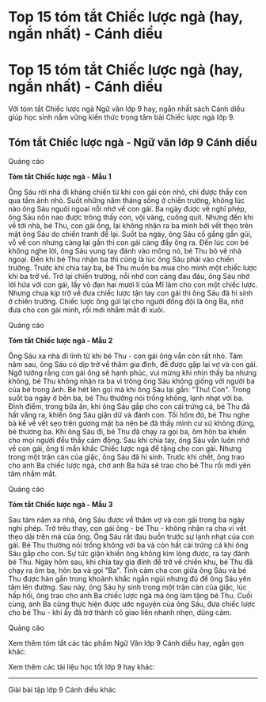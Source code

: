 # Top 15 tóm tắt Chiếc lược ngà (hay, ngắn nhất) - Cánh diều

# Top 15 tóm tắt Chiếc lược ngà (hay, ngắn nhất) - Cánh diều

Với tóm tắt Chiếc lược ngà Ngữ văn lớp 9 hay, ngắn nhất sách Cánh diều giúp học sinh nắm vững kiến thức trọng tâm bài Chiếc lược ngà lớp 9.

## Tóm tắt Chiếc lược ngà - Ngữ văn lớp 9 Cánh diều

Quảng cáo

**Tóm tắt Chiếc lược ngà - Mẫu 1**

Ông Sáu rời nhà đi kháng chiến từ khi con gái còn nhỏ, chỉ được thấy con qua tấm ảnh nhỏ. Suốt những năm tháng sống ở chiến trường, không lúc nào ông Sáu nguôi ngoai nỗi nhớ về con gái. Ba ngày được về nghỉ phép, ông Sáu nôn nao được trông thấy con, vội vàng, cuống quít. Nhưng đến khi về tới nhà, bé Thu, con gái ông, lại không nhận ra ba mình bởi vết thẹo trên mặt ông Sáu do chiến tranh để lại. Suốt ba ngày, ông Sáu cố gắng gần gũi, vỗ về con nhưng càng lại gần thì con gái càng đẩy ông ra. Đến lúc con bé không nghe lời, ông Sáu vung tay đánh vào mông nó, bé Thu bỏ về nhà ngoại. Đến khi bé Thu nhận ba thì cũng là lúc ông Sáu phải vào chiến trường. Trước khi chia tay ba, bé Thu muốn ba mua cho mình một chiếc lược khi ba trở về. Trở lại chiến trường, nỗi nhớ con càng đau đáu, ông Sáu nhớ lời hứa với con gái, lấy vỏ đạn hai mươi li của Mĩ làm cho con một chiếc lược. Nhưng chưa kịp trở về đưa chiếc lược tận tay con gái thì ông Sáu đã hi sinh ở chiến trường. Chiếc lược ông gửi lại cho người đồng đội là ông Ba, nhờ đưa cho con gái mình, rồi mới nhắm mắt đi xuôi.

Quảng cáo

**Tóm tắt Chiếc lược ngà - Mẫu 2**

Ông Sáu xa nhà đi lính từ khi bé Thu - con gái ông vẫn còn rất nhỏ. Tám năm sau, ông Sáu có dịp trở về thăm gia đình, để được gặp lại vợ và con gái. Ngỡ tưởng rằng con gái ông sẽ hạnh phúc, vui mừng khi nhìn thấy ba nhưng không, bé Thu không nhận ra ba vì trông ông Sáu không giống với người ba của bé trong ảnh. Bé hét lên gọi má khi ông Sáu lại gần: "Thu! Con". Trong suốt ba ngày ở bên ba, bé Thu thường nói trống không, lạnh nhạt với ba. Đỉnh điểm, trong bữa ăn, khi ông Sáu gắp cho con cái trứng cá, bé Thu đã hất văng ra, khiến ông Sáu giận dữ và đánh con. Tối hôm đó, bé Thu nghe bà kể về vết sẹo trên gương mặt ba nên bé đã thấy mình cư xử không đúng, bé thương ba. Khi ông Sáu đi, bé Thu đã chạy ra gọi ba, ôm hôn ba khiến cho mọi người đều thấy cảm động. Sau khi chia tay, ông Sáu vẫn luôn nhớ về con gái, ông tỉ mẩn khắc Chiếc lược ngà để tặng cho con gái. Nhưng trong một trận càn của giặc, ông Sáu đã hi sinh. Trước khi chết, ông trao cho anh Ba chiếc lược ngà, chờ anh Ba hứa sẽ trao cho bé Thu rồi mới yên tâm nhắm mắt.

Quảng cáo

**Tóm tắt Chiếc lược ngà - Mẫu 3**

Sau tám năm xa nhà, ông Sáu được về thăm vợ và con gái trong ba ngày nghỉ phép. Trớ trêu thay, con gái ông - bé Thu - không nhận ra cha vì vết thẹo dài trên má của ông. Ông Sáu rất đau buồn trước sự lạnh nhạt của con gái. Bé Thu thường nói trống không với ba và còn hất cái trứng cá khi ông Sáu gắp cho con. Sự tức giận khiến ông không kìm lòng được, ra tay đánh bé Thu. Ngày hôm sau, khi chia tay gia đình để trở về chiến khu, bé Thu đã chạy ra ôm ba, hôn ba và gọi "Ba". Tình cảm cha con giữa ông Sáu và bé Thu được hàn gắn trong khoảnh khắc ngắn ngủi nhưng đủ để ông Sáu yên tâm lên đường. Sau này, ông Sáu hy sinh trong một trận càn của giặc, lúc hấp hối, ông trao cho anh Ba chiếc lược ngà mà ông làm tặng bé Thu. Cuối cùng, anh Ba cũng thực hiện được ước nguyện của ông Sáu, đưa chiếc lược cho bé Thu - khi ấy đã trở thành cô giao liên nhanh nhẹn, dũng cảm.

Quảng cáo

Xem thêm tóm tắt các tác phẩm Ngữ Văn lớp 9 Cánh diều hay, ngắn gọn khác:

Xem thêm các tài liệu học tốt lớp 9 hay khác:

* * *

Giải bài tập lớp 9 Cánh diều khác
